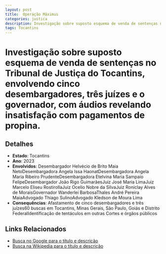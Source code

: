 ```yaml
---
layout: post
title:  Operação Máximus
categories: justica
description: Investigação sobre suposto esquema de venda de sentenças no Tribunal de Justiça do Tocantins✧ envolvendo cinco desembargadores✧ três juízes e o governador✧ com áudios revelando insatisfação com pagamentos de propina.Desembargador Helvécio de Brito Maia NetoDesembargadora Angela Issa HaonatDesembargadora Angela Maria Ribeiro PrudenteDesembargadora Etelvina Maria Sampaio FelipeDesembargador João Rigo GuimarãesJuiz José Maria LimaJuiz Marcelo Eliseu RostirollaJuiz Ocelio Nobre da SilvaJuiz Roniclay Alves de MoraisGovernador Wanderlei BarbosaThales André Pereira MaiaAdvogado Thiago SulinoAdvogado Kledson de Moura Lima
tags: Tocantins
---
```


# Investigação sobre suposto esquema de venda de sentenças no Tribunal de Justiça do Tocantins, envolvendo cinco desembargadores, três juízes e o governador, com áudios revelando insatisfação com pagamentos de propina.

## Detalhes
- **Estado**: Tocantins
- **Ano**: 2023
- **Envolvidos**:
Desembargador Helvécio de Brito Maia NetoDesembargadora Angela Issa HaonatDesembargadora Angela Maria Ribeiro PrudenteDesembargadora Etelvina Maria Sampaio FelipeDesembargador João Rigo GuimarãesJuiz José Maria LimaJuiz Marcelo Eliseu RostirollaJuiz Ocelio Nobre da SilvaJuiz Roniclay Alves de MoraisGovernador Wanderlei BarbosaThales André Pereira MaiaAdvogado Thiago SulinoAdvogado Kledson de Moura Lima
- **Consequências**:
Afastamento de cinco desembargadores e três juízes60 buscas em Tocantins, Minas Gerais, São Paulo, Goiás e Distrito FederalIdentificação de tentáculos em outras Cortes e órgãos públicos

## Links Relacionados
- [Busca no Google para o título e descrição](https://www.google.com/search?q=Opera%C3%A7%C3%A3o%20M%C3%A1ximus%20Investiga%C3%A7%C3%A3o%20sobre%20suposto%20esquema%20de%20venda%20de%20senten%C3%A7as%20no%20Tribunal%20de%20Justi%C3%A7a%20do%20Tocantins%2C%20envolvendo%20cinco%20desembargadores%2C%20tr%C3%AAs%20ju%C3%ADzes%20e%20o%20governador%2C%20com%20%C3%A1udios%20revelando%20insatisfa%C3%A7%C3%A3o%20com%20pagamentos%20de%20propina.%20Tocantins)
- [Busca na Wikipedia para o título e descrição](https://en.wikipedia.org/w/index.php?search=Opera%C3%A7%C3%A3o%20M%C3%A1ximus%20Investiga%C3%A7%C3%A3o%20sobre%20suposto%20esquema%20de%20venda%20de%20senten%C3%A7as%20no%20Tribunal%20de%20Justi%C3%A7a%20do%20Tocantins%2C%20envolvendo%20cinco%20desembargadores%2C%20tr%C3%AAs%20ju%C3%ADzes%20e%20o%20governador%2C%20com%20%C3%A1udios%20revelando%20insatisfa%C3%A7%C3%A3o%20com%20pagamentos%20de%20propina.%20Tocantins)
